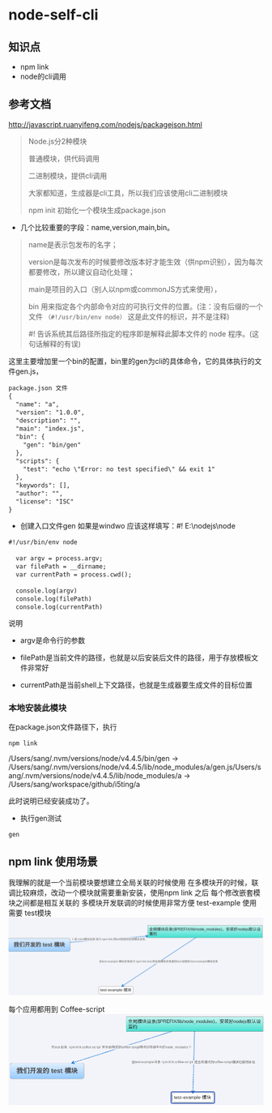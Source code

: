 # node-self-cli

## 知识点
* npm link
* node的cli调用

## 参考文档
http://javascript.ruanyifeng.com/nodejs/packagejson.html

> Node.js分2种模块
> 
> 普通模块，供代码调用
>
> 二进制模块，提供cli调用
>
> 大家都知道，生成器是cli工具，所以我们应该使用cli二进制模块
>
> npm init 初始化一个模块生成package.json

* 几个比较重要的字段：name,version,main,bin。

> name是表示包发布的名字；
>
> version是每次发布的时候要修改版本好才能生效（供npm识别），因为每次都要修改，所以建议自动化处理；
>
> main是项目的入口（别人以npm或commonJS方式来使用），
>
> bin 用来指定各个内部命令对应的可执行文件的位置。(注：没有后缀的一个文件 `（#!/usr/bin/env node）` 这是此文件的标识，并不是注释)
>
>  #! 告诉系统其后路径所指定的程序即是解释此脚本文件的 node 程序。(这句话解释的有误)
>
这里主要增加里一个bin的配置，bin里的gen为cli的具体命令，它的具体执行的文件gen.js，

```
package.json 文件
{
  "name": "a",
  "version": "1.0.0",
  "description": "",
  "main": "index.js",
  "bin": {
    "gen": "bin/gen"
  },
  "scripts": {
    "test": "echo \"Error: no test specified\" && exit 1"
  },
  "keywords": [],
  "author": "",
  "license": "ISC"
}
```
* 创建入口文件gen
如果是windwo 应该这样填写：#! E:\nodejs\node

```
#!/usr/bin/env node

  var argv = process.argv;
  var filePath = __dirname;
  var currentPath = process.cwd();

  console.log(argv)
  console.log(filePath)
  console.log(currentPath)
```
说明

* argv是命令行的参数

* filePath是当前文件的路径，也就是以后安装后文件的路径，用于存放模板文件非常好

* currentPath是当前shell上下文路径，也就是生成器要生成文件的目标位置

### 本地安装此模块

在package.json文件路径下，执行

```
npm link
```

/Users/sang/.nvm/versions/node/v4.4.5/bin/gen -> /Users/sang/.nvm/versions/node/v4.4.5/lib/node_modules/a/gen.js/Users/sang/.nvm/versions/node/v4.4.5/lib/node_modules/a -> /Users/sang/workspace/github/i5ting/a

此时说明已经安装成功了。

* 执行gen测试
```
gen
```



## npm link 使用场景
我理解的就是一个当前模块要想建立全局关联的时候使用
在多模块开的时候，联调比较麻烦，改动一个模块就需要重新安装，使用npm link 之后 每个修改嵌套模块之间都是相互关联的
多模块开发联调的时候使用非常方便
test-example 使用需要 test模块
![avatar](https://github.com/yangjingjing1234/node-self-cli/blob/master/11111.png)

每个应用都用到 Coffee-script
![avatar](https://github.com/yangjingjing1234/node-self-cli/blob/master/222.png)
